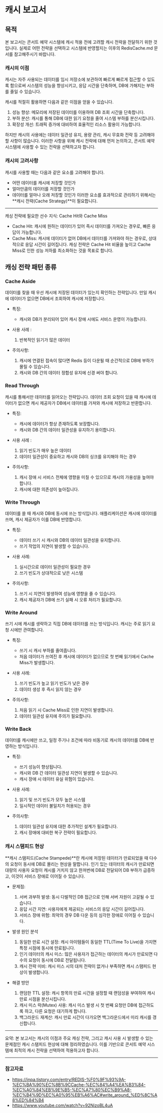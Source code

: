 # 캐시 보고서

## 목적 
본 보고서는 콘서트 예약 시스템에 캐시 적용 전에 고려할 캐시 전략을 전달하기 위한 것입니다. 
실제로 어떤 전략을 선택하고 시스템에 반영할지는 이후의 RedisCache.md 문서를 참고해주시기 바랍니다.


### 캐시의 이점
캐시는 자주 사용되는 데이터를 임시 저장소에 보관하여 빠르게 빠르게 접근할 수 있도록 함으로써 시스템의 성능을 향상시키고, 
응답 시간을 단축하며, DB에 가해지는 부하를 줄일 수 있습니다.

캐시를 적절히 활용하면 다음과 같은 이점을 얻을 수 있습니다.

1. 성능 향상: 메모리에 저장된 데이터를 이용하여 DB 조회 시간을 단축합니다.
2. 부하 분산: 캐시를 통해 DB에 대한 읽기 요청을 줄여 시스템 부하를 분산시킵니다.
3. 확장성 개선: 트래픽 증가에 대비하여 효율적인 리소스 활용이 가능합니다. 

하지만 캐시의 사용에는 데이터 일관성 유지, 용량 관리, 캐시 무효화 전략 등 고려해야 할 사항이 많습니다. 
이러한 사항을 위해 캐시 전략에 대해 먼저 논의하고, 콘서트 예약 시스템에 사용할 수 있는 전략을 선택하고자 합니다.


### 캐시의 고려사항

캐시를 사용할 때는 다음과 같은 요소를 고려해야 합니다.

- 어떤 데이터를 캐시에 저장할 것인가
- 얼마만큼의 데이터를 저장할 것인가
- 데이터를 얼마나 오래 저장할 것인가
이러한 요소를 효과적으로 관리하기 위해서는 **캐시 전략(Cache Strategy)**이 필요합니다.

---

캐싱 전략에 필요한 선수 지식: Cache Hit와 Cache Miss
- Cache Hit: 캐시에 원하는 데이터가 있어 즉시 데이터를 가져오는 경우로, 빠른 응답이 가능합니다.
- Cache Miss: 캐시에 데이터가 없어 DB에서 데이터를 가져와야 하는 경우로, 상대적으로 응답 시간이 길어집니다.
캐싱 전략은 Cache Hit 비율을 높이고 Cache Miss로 인한 성능 저하를 최소화하는 것을 목표로 합니다.


## 캐싱 전략 패턴 종류

### Cache Aside 
데이터를 찾을 때 우선 캐시에 저장된 데이터가 있는지 확인하는 전략입니다. 
만일 캐시에 데이터가 없으면 DB에서 조회하여 캐시에 저장합니다.

- 특징:
  - 캐시와 DB가 분리되어 있어 캐시 장애 시에도 서비스 운영이 가능합니다.
  
- 사용 사례 :
  1. 반복적인 읽기가 많은 데이터

- 주의사항:
  1. 캐시에 연결된 접속이 많다면 Redis 등이 다운될 때 순간적으로 DB에 부하가 몰릴 수 있습니다.
  2. 캐시와 DB 간의 데이터 정합성 유지에 신경 써야 합니다.

  
### Read Through
캐시를 통해서만 데이터를 읽어오는 전략입니다.
데이터 조회 요청이 있을 때 캐시에 데이터가 없으면 캐시 제공자가 DB에서 데이터를 가져와 캐시에 저장하고 반환합니다.

- 특징:
  - 캐시에 데이터가 항상 존재하도록 보장합니다.
  - 캐시와 DB 간의 데이터 일관성을 유지하기 용이합니다.

- 사용 사례 :
  1. 읽기 빈도가 매우 높은 데이터
  2. 데이터 일관성이 중요하고 캐시와 DB의 싱크를 유지해야 하는 경우

- 주의사항:
  1. 캐시 장애 시 서비스 전체에 영향을 미칠 수 있으므로 캐시의 가용성을 높여야 합니다.
  2. 캐시에 대한 의존성이 높아집니다.


### Write Through
데이터를 쓸 때 캐시와 DB에 동시에 쓰는 방식입니다.
애플리케이션은 캐시에 데이터를 쓰며, 캐시 제공자가 이를 DB에 반영합니다.

- 특징:
  - 데이터 쓰기 시 캐시와 DB의 데이터 일관성을 유지합니다.
  - 쓰기 작업의 지연이 발생할 수 있습니다.

- 사용 사례:
  1. 실시간으로 데이터 일관성이 필요한 경우
  2. 쓰기 빈도가 상대적으로 낮은 시스템

- 주의사항:
  1. 쓰기 시 지연이 발생하여 성능에 영향을 줄 수 있습니다.
  2. 캐시 제공자가 DB에 쓰기 실패 시 오류 처리가 필요합니다.


### Write Around
쓰기 시에 캐시를 생략하고 직접 DB에 데이터를 쓰는 방식입니다.
캐시는 주로 읽기 요청 시에만 관여합니다.

- 특징:
  - 쓰기 시 캐시 부하를 줄여줍니다.
  - 처음 데이터가 쓰여진 후 캐시에 데이터가 없으므로 첫 번째 읽기에서 Cache Miss가 발생합니다.

- 사용 사례:
  1. 쓰기 빈도가 높고 읽기 빈도가 낮은 경우
  2. 데이터 생성 후 즉시 읽지 않는 경우

- 주의사항:
  1. 처음 읽기 시 Cache Miss로 인한 지연이 발생합니다.
  2. 데이터 일관성 유지에 주의가 필요합니다.

### Write Back
데이터를 캐시에만 쓰고,
일정 주기나 조건에 따라 비동기로 캐시의 데이터를 DB에 반영하는 방식입니다.

- 특징:
  - 쓰기 성능이 향상됩니다.
  - 캐시와 DB 간 데이터 일관성 지연이 발생할 수 있습니다.
  - 캐시 장애 시 데이터 유실 위험이 있습니다.

- 사용 사례:
  1. 읽기 및 쓰기 빈도가 모두 높은 시스템
  2. 일시적인 데이터 불일치가 허용되는 경우

- 주의사항:
  1. 데이터 일관성 유지에 대한 추가적인 설계가 필요합니다.
  2. 캐시 장애에 대비한 복구 전략이 필요합니다.



### 캐시 스탬피드 현상

**캐시 스탬피드(Cache Stampede)**란 캐시에 저장된 데이터가 만료되었을 때 다수의 요청이 동시에 DB로 몰리는 현상을 말합니다. 
인기 있는 데이터의 캐시가 만료되면 대량의 사용자 요청이 캐시를 거치지 않고 한꺼번에 DB로 전달되어 DB 부하가 급증하고, 
이것이 서비스 장애로 이어질 수 있습니다.

- 문제점:
  1. 서버 과부하 발생: 동시 다발적인 DB 접근으로 인해 서버 자원이 고갈될 수 있습니다.
  2. 응답 시간 지연: 사용자에게 제공되는 서비스의 응답 시간이 길어집니다.
  3. 서비스 장애 위험: 최악의 경우 DB 다운 등의 심각한 장애로 이어질 수 있습니다.

- 발생 원인 분석
  1. 동일한 만료 시간 설정: 캐시 아이템들이 동일한 TTL(Time To Live)을 가지면 특정 시점에 동시에 만료됩니다.
  2. 인기 데이터의 캐시 미스: 많은 사용자가 접근하는 데이터의 캐시가 만료되면 다수의 요청이 동시에 DB로 전달됩니다.
  3. 캐시 전략 미비: 캐시 미스 시의 대처 전략이 없거나 부족하면 캐시 스탬피드 현상이 발생합니다.


- 해결 방안
  1. 랜덤한 TTL 설정:
  캐시 항목의 만료 시간을 설정할 때 랜덤성을 부여하여 캐시 만료 시점을 분산시킵니다.
  2. 캐시 미스 락(Mutex) 사용:
  캐시 미스 발생 시 첫 번째 요청만 DB에 접근하도록 하고, 다른 요청은 대기하게 합니다.
  3. 백그라운드 재계산:
  캐시 만료 시간이 다가오면 백그라운드에서 미리 캐시를 갱신합니다.

--- 
요약: 본 보고서는 캐시의 이점과 주요 캐싱 전략, 그리고 캐시 사용 시 발생할 수 있는 문제점인 캐시 스탬피드 현상에 대해 정리하였습니다.
이를 기반으로 콘서트 예약 시스템에 최적의 캐시 전략을 선택하여 적용하고자 합니다.


--- 
### 참고자료 
- https://inpa.tistory.com/entry/REDIS-%F0%9F%93%9A-%EC%BA%90%EC%8B%9CCache-%EC%84%A4%EA%B3%84-%EC%A0%84%EB%9E%B5-%EC%A7%80%EC%B9%A8-%EC%B4%9D%EC%A0%95%EB%A6%AC#write_around_%ED%8C%A8%ED%84%B4
- https://www.youtube.com/watch?v=92NizoBL4uA